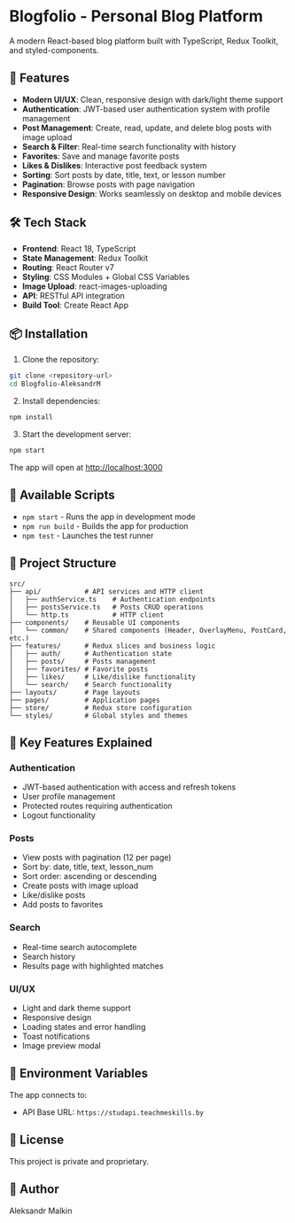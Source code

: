 # Blogfolio - Personal Blog Platform

A modern React-based blog platform built with TypeScript, Redux Toolkit, and styled-components.

## 🚀 Features

- **Modern UI/UX**: Clean, responsive design with dark/light theme support
- **Authentication**: JWT-based user authentication system with profile management
- **Post Management**: Create, read, update, and delete blog posts with image upload
- **Search & Filter**: Real-time search functionality with history
- **Favorites**: Save and manage favorite posts
- **Likes & Dislikes**: Interactive post feedback system
- **Sorting**: Sort posts by date, title, text, or lesson number
- **Pagination**: Browse posts with page navigation
- **Responsive Design**: Works seamlessly on desktop and mobile devices

## 🛠️ Tech Stack

- **Frontend**: React 18, TypeScript
- **State Management**: Redux Toolkit
- **Routing**: React Router v7
- **Styling**: CSS Modules + Global CSS Variables
- **Image Upload**: react-images-uploading
- **API**: RESTful API integration
- **Build Tool**: Create React App

## 📦 Installation

1. Clone the repository:
```bash
git clone <repository-url>
cd Blogfolio-AleksandrM
```

2. Install dependencies:
```bash
npm install
```

3. Start the development server:
```bash
npm start
```

The app will open at [http://localhost:3000](http://localhost:3000)

## 🎯 Available Scripts

- `npm start` - Runs the app in development mode
- `npm run build` - Builds the app for production
- `npm test` - Launches the test runner

## 📁 Project Structure

```
src/
├── api/           # API services and HTTP client
│   ├── authService.ts    # Authentication endpoints
│   ├── postsService.ts   # Posts CRUD operations
│   └── http.ts           # HTTP client
├── components/    # Reusable UI components
│   └── common/    # Shared components (Header, OverlayMenu, PostCard, etc.)
├── features/      # Redux slices and business logic
│   ├── auth/      # Authentication state
│   ├── posts/     # Posts management
│   ├── favorites/ # Favorite posts
│   ├── likes/     # Like/dislike functionality
│   └── search/    # Search functionality
├── layouts/       # Page layouts
├── pages/         # Application pages
├── store/         # Redux store configuration
└── styles/        # Global styles and themes
```

## 🔧 Key Features Explained

### Authentication
- JWT-based authentication with access and refresh tokens
- User profile management
- Protected routes requiring authentication
- Logout functionality

### Posts
- View posts with pagination (12 per page)
- Sort by: date, title, text, lesson_num
- Sort order: ascending or descending
- Create posts with image upload
- Like/dislike posts
- Add posts to favorites

### Search
- Real-time search autocomplete
- Search history
- Results page with highlighted matches

### UI/UX
- Light and dark theme support
- Responsive design
- Loading states and error handling
- Toast notifications
- Image preview modal

## 🔑 Environment Variables

The app connects to:
- API Base URL: `https://studapi.teachmeskills.by`

## 📝 License

This project is private and proprietary.

## 👤 Author

Aleksandr Malkin
